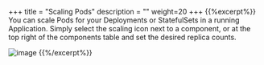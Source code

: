 +++
title = "Scaling Pods"
description = ""
weight=20
+++
{{%excerpt%}}
You can scale Pods for your Deployments or StatefulSets in a running
Application. Simply select the scaling icon next to a component, or at
the top right of the components table and set the desired replica
counts.

![image](/images/environments-scaling.png)
{{%/excerpt%}}
